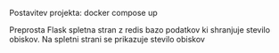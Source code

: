 Postavitev projekta: docker compose up 

Preprosta Flask spletna stran z redis bazo podatkov ki shranjuje stevilo obiskov.
Na spletni strani se prikazuje stevilo obiskov

